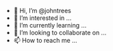 - 👋 Hi, I’m @johntrees
- 👀 I’m interested in ...
- 🌱 I’m currently learning ...
- 💞️ I’m looking to collaborate on ...
- 📫 How to reach me ...

<!---
johntrees/johntrees is a ✨ special ✨ repository because its `README.md` (this file) appears on your GitHub profile.
You can click the Preview link to take a look at your changes.
--->
